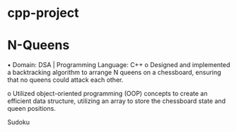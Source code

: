 # cpp-project
# N-Queens

• Domain: DSA | Programming Language: C++
  o Designed and implemented a backtracking algorithm to arrange N queens 
    on a chessboard, ensuring that no queens could attack each other.
    
  o Utilized object-oriented programming (OOP) concepts to create an efficient 
    data structure, utilizing an array to store the chessboard state and queen 
    positions.


Sudoku

